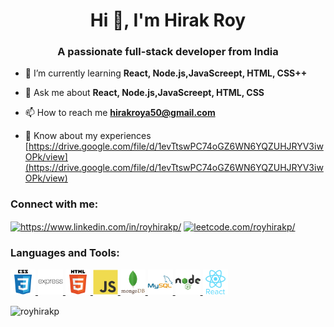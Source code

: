 <h1 align="center">Hi 👋, I'm Hirak Roy</h1>
<h3 align="center">A passionate full-stack developer  from India</h3>

- 🌱 I’m currently learning **React, Node.js,JavaScreept, HTML, CSS++**

- 💬 Ask me about **React, Node.js,JavaScreept, HTML, CSS**

- 📫 How to reach me **hirakroya50@gmail.com**

- 📄 Know about my experiences [https://drive.google.com/file/d/1evTtswPC74oGZ6WN6YQZUHJRYV3iwOPk/view](https://drive.google.com/file/d/1evTtswPC74oGZ6WN6YQZUHJRYV3iwOPk/view)

<h3 align="left">Connect with me:</h3>
<p align="left">
<a href="https://www.linkedin.com/in/royhirakp/" target="blank"><img align="center" src="https://raw.githubusercontent.com/rahuldkjain/github-profile-readme-generator/master/src/images/icons/Social/linked-in-alt.svg" alt="https://www.linkedin.com/in/royhirakp/" height="30" width="40" /></a>
<a href="https://www.leetcode.com/leetcode.com/royhirakp/" target="blank"><img align="center" src="https://raw.githubusercontent.com/rahuldkjain/github-profile-readme-generator/master/src/images/icons/Social/leet-code.svg" alt="leetcode.com/royhirakp/" height="30" width="40" /></a>
</p>

<h3 align="left">Languages and Tools:</h3>
<p align="left"> <a href="https://www.w3schools.com/css/" target="_blank" rel="noreferrer"> <img src="https://raw.githubusercontent.com/devicons/devicon/master/icons/css3/css3-original-wordmark.svg" alt="css3" width="40" height="40"/> </a> <a href="https://expressjs.com" target="_blank" rel="noreferrer"> <img src="https://raw.githubusercontent.com/devicons/devicon/master/icons/express/express-original-wordmark.svg" alt="express" width="40" height="40"/> </a> <a href="https://www.w3.org/html/" target="_blank" rel="noreferrer"> <img src="https://raw.githubusercontent.com/devicons/devicon/master/icons/html5/html5-original-wordmark.svg" alt="html5" width="40" height="40"/> </a> <a href="https://developer.mozilla.org/en-US/docs/Web/JavaScript" target="_blank" rel="noreferrer"> <img src="https://raw.githubusercontent.com/devicons/devicon/master/icons/javascript/javascript-original.svg" alt="javascript" width="40" height="40"/> </a> <a href="https://www.mongodb.com/" target="_blank" rel="noreferrer"> <img src="https://raw.githubusercontent.com/devicons/devicon/master/icons/mongodb/mongodb-original-wordmark.svg" alt="mongodb" width="40" height="40"/> </a> <a href="https://www.mysql.com/" target="_blank" rel="noreferrer"> <img src="https://raw.githubusercontent.com/devicons/devicon/master/icons/mysql/mysql-original-wordmark.svg" alt="mysql" width="40" height="40"/> </a> <a href="https://nodejs.org" target="_blank" rel="noreferrer"> <img src="https://raw.githubusercontent.com/devicons/devicon/master/icons/nodejs/nodejs-original-wordmark.svg" alt="nodejs" width="40" height="40"/> </a> <a href="https://reactjs.org/" target="_blank" rel="noreferrer"> <img src="https://raw.githubusercontent.com/devicons/devicon/master/icons/react/react-original-wordmark.svg" alt="react" width="40" height="40"/> </a> </p>

<p><img align="center" src="https://github-readme-stats.vercel.app/api/top-langs?username=royhirakp&show_icons=true&locale=en&layout=compact" alt="royhirakp" /></p>
